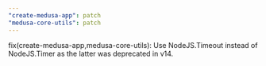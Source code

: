 ```yaml
---
"create-medusa-app": patch
"medusa-core-utils": patch
---
```


fix(create-medusa-app,medusa-core-utils): Use NodeJS.Timeout instead of NodeJS.Timer as the latter was deprecated in v14.

